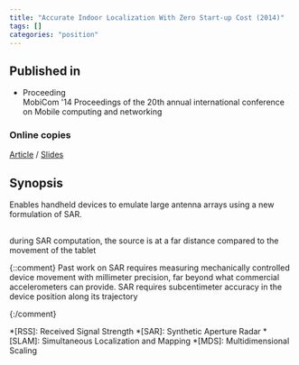 ```yaml
---
title: "Accurate Indoor Localization With Zero Start-up Cost (2014)"
tags: []
categories: "position"
---
```


## Published in
- Proceeding  
MobiCom '14 Proceedings of the 20th annual international conference on Mobile computing and networking

### Online copies
[Article][article_link]
/
[Slides](https://slideplayer.com/slide/9213072/)


## Synopsis
Enables handheld devices to emulate large antenna arrays using a new formulation of SAR.

## 
during SAR computation, the source is at a far distance compared to the movement of the tablet


{::comment}
Past work on SAR requires measuring mechanically controlled device movement with millimeter precision, far beyond what commercial accelerometers can provide.
SAR requires subcentimeter
accuracy in the device position along its trajectory

{:/comment}


[article_link]: https://groups.csail.mit.edu/drl/wiki/images/6/6a/sgil_mobicom2014.pdf

*[RSS]: Received Signal Strength
*[SAR]: Synthetic Aperture Radar
*[SLAM]: Simultaneous Localization and Mapping
*[MDS]: Multidimensional Scaling